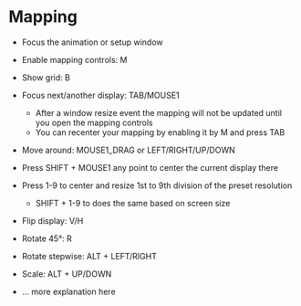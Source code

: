 # Mapping
- Focus the animation or setup window 
- Enable mapping controls: M
- Show grid: B
- Focus next/another display: TAB/MOUSE1 
    - After a window resize event the mapping will not be updated until you open the mapping controls
    - You can recenter your mapping by enabling it by M and press TAB
- Move around: MOUSE1_DRAG or LEFT/RIGHT/UP/DOWN 
- Press SHIFT + MOUSE1 any point to center the current display there
- Press 1-9 to center and resize 1st to 9th division of the preset resolution
    - SHIFT + 1-9 to does the same based on screen size
- Flip display: V/H
- Rotate 45°: R
- Rotate stepwise: ALT + LEFT/RIGHT
- Scale: ALT + UP/DOWN

- ... more explanation here